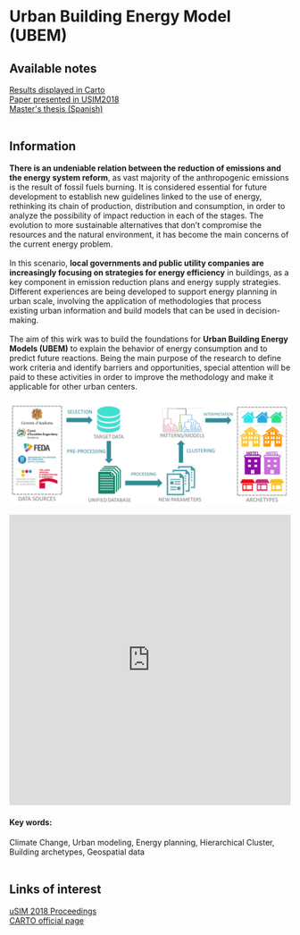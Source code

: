 # Urban Building Energy Model (UBEM)

## Available notes
[Results displayed in Carto](https://paugui.carto.com/builder/8c989326-6329-4bf4-92a4-d05776f2b054/embed)
<br>
[Paper presented in USIM2018](./uSIM_paper.pdf)
<br>
[Master's thesis (Spanish)](https://upcommons.upc.edu/handle/2117/123084)
<br><br>


## Information
**There is an undeniable relation between the reduction of emissions and the energy system reform**, as vast majority of the anthropogenic emissions is the result of fossil fuels burning. It is considered essential for future development to establish new guidelines linked to the use of energy, rethinking its chain of production, distribution and consumption, in order to analyze the possibility of impact reduction in each of the stages. The evolution to more sustainable alternatives that don’t compromise the resources and the natural environment, it has become the main concerns of the current energy problem.
<br><br>
In this scenario, **local governments and public utility companies are increasingly focusing on strategies for energy efficiency** in buildings, as a key component in emission reduction plans and energy supply strategies. Different experiences are being developed to support energy planning in urban scale, involving the application of methodologies that process existing urban information and build models
that can be used in decision-making.
<br><br>
The aim of this wirk was to build the foundations for **Urban Building Energy Models (UBEM)** to explain the behavior of energy consumption and to predict future reactions. Being the main purpose of the research to define work criteria and identify barriers and opportunities, special attention will be paid to these activities in order to improve the methodology and make it applicable for other urban centers.
<br><br>
![UBEM](./workflow.png)

<iframe width="100%" height="520" frameborder="0" src="https://paugui.carto.com/builder/8c989326-6329-4bf4-92a4-d05776f2b054/embed" allowfullscreen webkitallowfullscreen mozallowfullscreen oallowfullscreen msallowfullscreen></iframe>
<br>

#### Key words: 
Climate Change, Urban modeling, Energy planning, Hierarchical Cluster, Building archetypes, Geospatial data
<br><br>
## Links of interest
[uSIM 2018 Proceedings](http://www.ibpsa.org/usim-2018-proceedings/)
<br>
[CARTO official page](https://carto.com/)